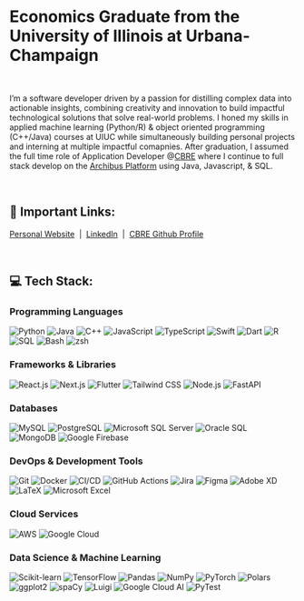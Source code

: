 
# Economics Graduate from the University of Illinois at Urbana-Champaign 

&nbsp;&nbsp;&nbsp;&nbsp;

I’m a software developer driven by a passion for distilling complex data into actionable insights, combining creativity and innovation to build impactful technological solutions that solve real-world problems. I honed my skills in applied machine learning (Python/R) & object oriented programming (C++/Java) courses at UIUC while simultaneously building personal projects and interning at multiple impactful comapnies. After graduation, I assumed the full time role of Application Developer @[CBRE](https://www.cbre.com/) where I continue to full stack develop on the [Archibus Platform](https://archibus.com/) using Java, Javascript, & SQL.

&nbsp;&nbsp;&nbsp;&nbsp;


## 🔗 Important Links:

[Personal Website](https://www.aidanlynde.com/) &nbsp;| &nbsp;[LinkedIn](https://www.linkedin.com/in/aidan-lynde-1b97a31b4/) &nbsp;| &nbsp;[CBRE Github Profile](https://github.com/Aidan-Lynde?tab=overview&from=2024-10-01&to=2024-10-24) 


&nbsp;&nbsp;&nbsp;&nbsp;

## 💻 Tech Stack:
### Programming Languages
![Python](https://img.shields.io/badge/python-3670A0?style=for-the-badge&logo=python&logoColor=ffdd54) 
![Java](https://img.shields.io/badge/java-%23ED8B00.svg?style=for-the-badge&logo=java&logoColor=white) 
![C++](https://img.shields.io/badge/c++-%2300599C.svg?style=for-the-badge&logo=c%2B%2B&logoColor=white) 
![JavaScript](https://img.shields.io/badge/javascript-%23323330.svg?style=for-the-badge&logo=javascript&logoColor=%23F7DF1E) 
![TypeScript](https://img.shields.io/badge/typescript-%23007ACC.svg?style=for-the-badge&logo=typescript&logoColor=white)
![Swift](https://img.shields.io/badge/swift-F54A2A?style=for-the-badge&logo=swift&logoColor=white) 
![Dart](https://img.shields.io/badge/dart-%230175C2.svg?style=for-the-badge&logo=dart&logoColor=white)
![R](https://img.shields.io/badge/R-%23276DC3.svg?style=for-the-badge&logo=r&logoColor=white)
![SQL](https://img.shields.io/badge/sql-%23CC2927.svg?style=for-the-badge&logo=sql&logoColor=white)
![Bash](https://img.shields.io/badge/Bash-%23121011.svg?style=for-the-badge&logo=gnu-bash&logoColor=white)
![zsh](https://img.shields.io/badge/zsh-%23121011.svg?style=for-the-badge&logo=gnu-bash&logoColor=white)

### Frameworks & Libraries
![React.js](https://img.shields.io/badge/react-%2361DAFB.svg?style=for-the-badge&logo=react&logoColor=white)
![Next.js](https://img.shields.io/badge/next.js-%23000000.svg?style=for-the-badge&logo=next.js&logoColor=white)
![Flutter](https://img.shields.io/badge/Flutter-%2302569B.svg?style=for-the-badge&logo=Flutter&logoColor=white) 
![Tailwind CSS](https://img.shields.io/badge/tailwindcss-%2338B2AC.svg?style=for-the-badge&logo=tailwind-css&logoColor=white)
![Node.js](https://img.shields.io/badge/node.js-%2343853D.svg?style=for-the-badge&logo=node.js&logoColor=white)
![FastAPI](https://img.shields.io/badge/fastapi-%2300C7B7.svg?style=for-the-badge&logo=fastapi&logoColor=white)

### Databases
![MySQL](https://img.shields.io/badge/mysql-%2300f.svg?style=for-the-badge&logo=mysql&logoColor=white) 
![PostgreSQL](https://img.shields.io/badge/postgresql-%23336791.svg?style=for-the-badge&logo=postgresql&logoColor=white)
![Microsoft SQL Server](https://img.shields.io/badge/Microsoft%20SQL%20Server-CC2927?style=for-the-badge&logo=microsoft%20sql%20server&logoColor=white)
![Oracle SQL](https://img.shields.io/badge/oracle-%23F80000.svg?style=for-the-badge&logo=oracle&logoColor=white)
![MongoDB](https://img.shields.io/badge/mongodb-%2347A248.svg?style=for-the-badge&logo=mongodb&logoColor=white)
![Google Firebase](https://img.shields.io/badge/Firebase-%23039BE5.svg?style=for-the-badge&logo=firebase)

### DevOps & Development Tools
![Git](https://img.shields.io/badge/git-%23F05033.svg?style=for-the-badge&logo=git&logoColor=white)
![Docker](https://img.shields.io/badge/docker-%232496ED.svg?style=for-the-badge&logo=docker&logoColor=white)
![CI/CD](https://img.shields.io/badge/CI%2FCD-%23FFA500.svg?style=for-the-badge&logo=ci%2Fcd&logoColor=white)
![GitHub Actions](https://img.shields.io/badge/github%20actions-%232671E5.svg?style=for-the-badge&logo=githubactions&logoColor=white)
![Jira](https://img.shields.io/badge/jira-%230052CC.svg?style=for-the-badge&logo=jira&logoColor=white)
![Figma](https://img.shields.io/badge/figma-%23F24E1E.svg?style=for-the-badge&logo=figma&logoColor=white)
![Adobe XD](https://img.shields.io/badge/adobe%20xd-%23FF61F6.svg?style=for-the-badge&logo=adobexd&logoColor=white)
![LaTeX](https://img.shields.io/badge/latex-%23008080.svg?style=for-the-badge&logo=latex&logoColor=white)
![Microsoft Excel](https://img.shields.io/badge/microsoft%20excel-%23217346.svg?style=for-the-badge&logo=microsoftexcel&logoColor=white)

### Cloud Services
![AWS](https://img.shields.io/badge/AWS-%23FF9900.svg?style=for-the-badge&logo=amazon-aws&logoColor=white) 
![Google Cloud](https://img.shields.io/badge/Google%20Cloud-%234285F4.svg?style=for-the-badge&logo=google-cloud&logoColor=white)

### Data Science & Machine Learning
![Scikit-learn](https://img.shields.io/badge/scikit--learn-%23F7931E.svg?style=for-the-badge&logo=scikit-learn&logoColor=white)
![TensorFlow](https://img.shields.io/badge/tensorflow-%23FF6F00.svg?style=for-the-badge&logo=tensorflow&logoColor=white)
![Pandas](https://img.shields.io/badge/pandas-%23150458.svg?style=for-the-badge&logo=pandas&logoColor=white)
![NumPy](https://img.shields.io/badge/numpy-%23013243.svg?style=for-the-badge&logo=numpy&logoColor=white)
![PyTorch](https://img.shields.io/badge/pytorch-%23EE4C2C.svg?style=for-the-badge&logo=pytorch&logoColor=white)
![Polars](https://img.shields.io/badge/polars-%23F07E1A.svg?style=for-the-badge&logo=polars&logoColor=white)
![ggplot2](https://img.shields.io/badge/ggplot2-%23276DC3.svg?style=for-the-badge&logo=ggplot2&logoColor=white)
![spaCy](https://img.shields.io/badge/spaCy-%236D8FFF.svg?style=for-the-badge&logo=spacy&logoColor=white)
![Luigi](https://img.shields.io/badge/luigi-%2326A69A.svg?style=for-the-badge&logo=luigi&logoColor=white)
![Google Cloud AI](https://img.shields.io/badge/Google%20Cloud%20AI-%234285F4.svg?style=for-the-badge&logo=googlecloud&logoColor=white)
![PyTest](https://img.shields.io/badge/pytest-%23005080.svg?style=for-the-badge&logo=pytest&logoColor=white)

